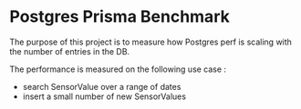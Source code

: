 # Postgres Prisma Benchmark

The purpose of this project is to measure how Postgres perf is scaling with the number of entries in the DB.

The performance is measured on the following use case :

- search SensorValue over a range of dates
- insert a small number of new SensorValues
